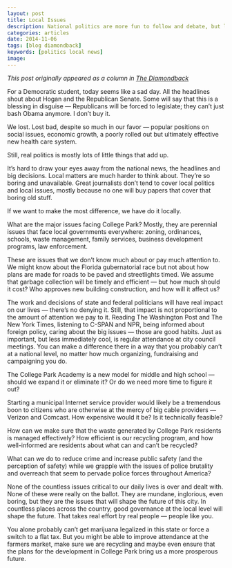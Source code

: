 ```yaml
---
layout: post
title: Local Issues
description: National politics are more fun to follow and debate, but local issues have more direct impact and you can do more about them
categories: articles
date: 2014-11-06
tags: [blog diamondback]
keywords: [politics local news]
image: 
---
```

*This post originally appeared as a column in [The Diamondback](http://www.diamondbackonline.com/opinion/article_3fa69c58-6552-11e4-b967-001a4bcf6878.html)*

For a Democratic student, today seems like a sad day. All the headlines shout about Hogan and the Republican Senate. Some will say that this is a blessing in disguise — Republicans will be forced to legislate; they can’t just bash Obama anymore. I don’t buy it.

We lost. Lost bad, despite so much in our favor — popular positions on social issues, economic growth, a poorly rolled out but ultimately effective new health care system.

Still, real politics is mostly lots of little things that add up.

It’s hard to draw your eyes away from the national news, the headlines and big decisions. Local matters are much harder to think about. They’re so boring and unavailable. Great journalists don’t tend to cover local politics and local issues, mostly because no one will buy papers that cover that boring old stuff.

If we want to make the most difference, we have do it locally.

What are the major issues facing College Park? Mostly, they are perennial issues that face local governments everywhere: zoning, ordinances, schools, waste management, family services, business development programs, law enforcement.

These are issues that we don’t know much about or pay much attention to. We might know about the Florida gubernatorial race but not about how plans are made for roads to be paved and streetlights timed. We assume that garbage collection will be timely and efficient — but how much should it cost? Who approves new building construction, and how will it affect us?

The work and decisions of state and federal politicians will have real impact on our lives — there’s no denying it. Still, that impact is not proportional to the amount of attention we pay to it. Reading The Washington Post and The New York Times, listening to C-SPAN and NPR, being informed about foreign policy, caring about the big issues — those are good habits. Just as important, but less immediately cool, is regular attendance at city council meetings. You can make a difference there in a way that you probably can’t at a national level, no matter how much organizing, fundraising and campaigning you do.

The College Park Academy is a new model for middle and high school — should we expand it or eliminate it? Or do we need more time to figure it out?

Starting a municipal Internet service provider would likely be a tremendous boon to citizens who are otherwise at the mercy of big cable providers — Verizon and Comcast. How expensive would it be? Is it technically feasible?

How can we make sure that the waste generated by College Park residents is managed effectively? How efficient is our recycling program, and how well-informed are residents about what can and can’t be recycled?

What can we do to reduce crime and increase public safety (and the perception of safety) while we grapple with the issues of police brutality and overreach that seem to pervade police forces throughout America?

None of the countless issues critical to our daily lives is over and dealt with. None of these were really on the ballot. They are mundane, inglorious, even boring, but they are the issues that will shape the future of this city. In countless places across the country, good governance at the local level will shape the future. That takes real effort by real people — people like you.

You alone probably can’t get marijuana legalized in this state or force a switch to a flat tax. But you might be able to improve attendance at the farmers market, make sure we are recycling and maybe even ensure that the plans for the development in College Park bring us a more prosperous future.